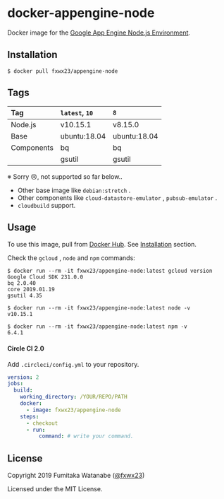# docker-appengine-node

Docker image for the [Google App Engine Node.js Environment](https://cloud.google.com/appengine/docs/nodejs/).

## Installation
```
$ docker pull fxwx23/appengine-node
```

## Tags
|Tag       | `latest`, `10` | `8`        |
|:---------|:---------------|:-----------|
|Node.js   |v10.15.1        |v8.15.0     |
|Base      |ubuntu:18.04    |ubuntu:18.04|
|Components|bq              |bq          |
|          |gsutil          |gsutil      |

※ Sorry 😢, not supported so far below..
 - Other base image like `debian:stretch` .
 - Other components like `cloud-datastore-emulator` , `pubsub-emulator` . 
 - `cloudbuild` support. 

## Usage
To use this image, pull from [Docker Hub](https://hub.docker.com/r/fxwx23/appengine-node). See [Installation](#installation) section.

Check the `gcloud` , `node` and `npm` commands:

```console
$ docker run --rm -it fxwx23/appengine-node:latest gcloud version
Google Cloud SDK 231.0.0
bq 2.0.40
core 2019.01.19
gsutil 4.35

$ docker run --rm -it fxwx23/appengine-node:latest node -v
v10.15.1

$ docker run --rm -it fxwx23/appengine-node:latest npm -v
6.4.1
```

#### Circle CI 2.0

Add `.circleci/config.yml` to your repository.  

```yaml
version: 2
jobs:
  build:
    working_directory: /YOUR/REPO/PATH
    docker:
      - image: fxwx23/appengine-node
    steps:
      - checkout
      - run:
          command: # write your command.
```

## License

Copyright 2019 Fumitaka Watanabe ([@fxwx23](https://github.com/fxwx23))

Licensed under the MIT License.